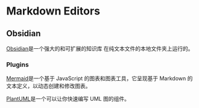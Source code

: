 # Markdown Editors

## Obsidian

[Obsidian](https://obsidian.md/)是一个强大的和可扩展的知识库
在纯文本文件的本地文件夹上运行的。

### Plugins

[Mermaid](https://mermaid.js.org/)是一个基于 JavaScript 的图表和图表工具，它呈现基于 Markdown 的文本定义，以动态创建和修改图表。

[PlantUML](https://plantuml.com/zh/)是一个可以让你快速编写 UML 图的组件。
